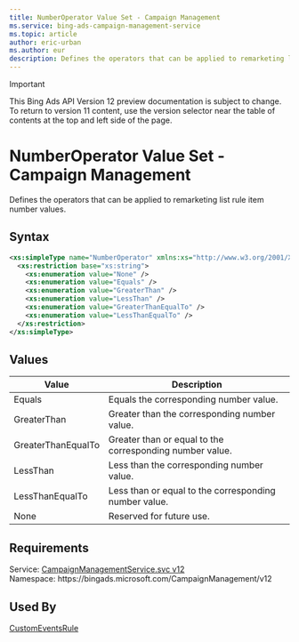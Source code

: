 ```yaml
---
title: NumberOperator Value Set - Campaign Management
ms.service: bing-ads-campaign-management-service
ms.topic: article
author: eric-urban
ms.author: eur
description: Defines the operators that can be applied to remarketing list rule item number values.
---
```

> [!IMPORTANT]
> This Bing Ads API Version 12 preview documentation is subject to change. To return to version 11 content, use the version selector near the table of contents at the top and left side of the page.

# NumberOperator Value Set - Campaign Management
Defines the operators that can be applied to remarketing list rule item number values.

## Syntax
```xml
<xs:simpleType name="NumberOperator" xmlns:xs="http://www.w3.org/2001/XMLSchema">
  <xs:restriction base="xs:string">
    <xs:enumeration value="None" />
    <xs:enumeration value="Equals" />
    <xs:enumeration value="GreaterThan" />
    <xs:enumeration value="LessThan" />
    <xs:enumeration value="GreaterThanEqualTo" />
    <xs:enumeration value="LessThanEqualTo" />
  </xs:restriction>
</xs:simpleType>
```

## <a name="values"></a>Values

|Value|Description|
|-----------|---------------|
|<a name="equals"></a>Equals|Equals the corresponding number value.|
|<a name="greaterthan"></a>GreaterThan|Greater than the corresponding number value.|
|<a name="greaterthanequalto"></a>GreaterThanEqualTo|Greater than or equal to the corresponding number value.|
|<a name="lessthan"></a>LessThan|Less than the corresponding number value.|
|<a name="lessthanequalto"></a>LessThanEqualTo|Less than or equal to the corresponding number value.|
|<a name="none"></a>None|Reserved for future use.|

## Requirements
Service: [CampaignManagementService.svc v12](https://campaign.api.bingads.microsoft.com/Api/Advertiser/CampaignManagement/v11/CampaignManagementService.svc)  
Namespace: https\://bingads.microsoft.com/CampaignManagement/v12  

## Used By
[CustomEventsRule](customeventsrule.md)  
